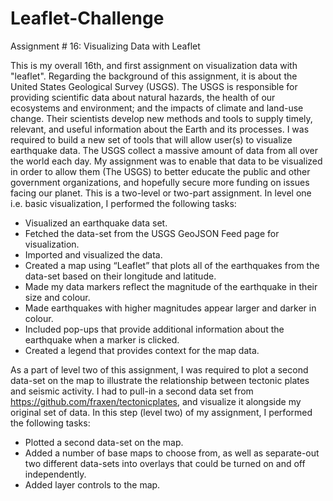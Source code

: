 # Leaflet-Challenge
Assignment # 16: Visualizing Data with Leaflet

This is my overall 16th, and first assignment on visualization data with "leaflet". Regarding the background of this assignment, it is about the United States Geological Survey (USGS). The USGS is responsible for providing scientific data about natural hazards, the health of our ecosystems and environment; and the impacts of climate and land-use change. Their scientists develop new methods and tools to supply timely, relevant, and useful information about the Earth and its processes.
I was required to build a new set of tools that will allow user(s) to visualize earthquake data. The USGS collect a massive amount of data from all over the world each day. My assignment was to enable that data to be visualized in order to allow them (The USGS) to better educate the public and other government organizations, and hopefully secure more funding on issues facing our planet.
This is a two-level or two-part assignment. In level one i.e. basic visualization, I performed the following tasks:
-	Visualized an earthquake data set.
-	Fetched the data-set from the USGS GeoJSON Feed page for visualization.
-	Imported and visualized the data.
-	Created a map using “Leaflet” that plots all of the earthquakes from the data-set based on their longitude and latitude.
-	Made my data markers reflect the magnitude of the earthquake in their size and colour.
-	Made earthquakes with higher magnitudes appear larger and darker in colour.
-	Included pop-ups that provide additional information about the earthquake when a marker is clicked.
-	Created a legend that provides context for the map data.

As a part of level two of this assignment, I was required to plot a second data-set on the map to illustrate the relationship between tectonic plates and seismic activity. I had to pull-in a second data set from https://github.com/fraxen/tectonicplates, and visualize it alongside my original set of data.
In this step (level two) of my assignment, I performed the following tasks:
-	Plotted a second data-set on the map.
-	Added a number of base maps to choose from, as well as separate-out two different data-sets into overlays that could be turned on and off independently.
-	Added layer controls to the map.